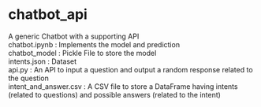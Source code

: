# chatbot_api
A generic Chatbot with a supporting API<br/>
chatbot.ipynb : Implements the model and prediction<br/>
chatbot_model : Pickle File to store the model<br/>
intents.json : Dataset<br/>
api.py : An API to input a question and output a random response related to the question<br/>
intent_and_answer.csv : A CSV file to store a DataFrame having intents (related to questions) and possible answers (related to the intent)
